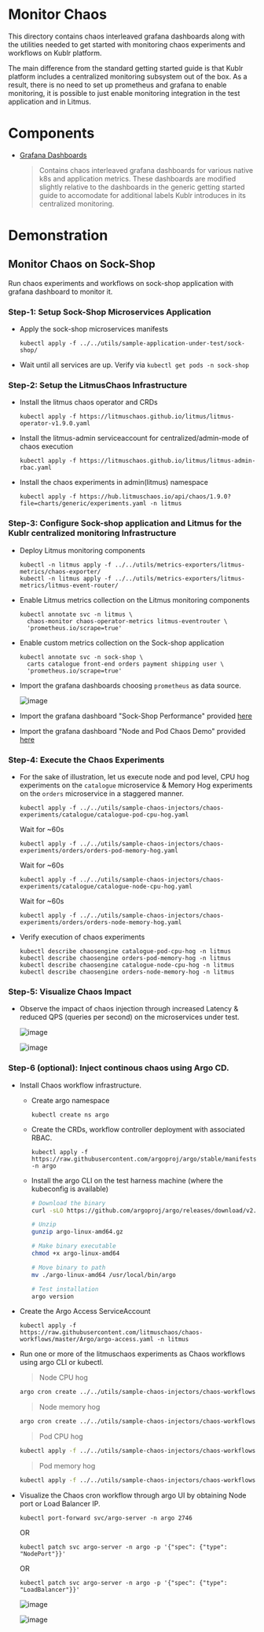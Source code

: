 # Monitor Chaos

This directory contains chaos interleaved grafana dashboards along with the utilities needed to get started with monitoring chaos experiments and workflows on Kublr platform.

The main difference from the standard getting started guide is that Kublr platform includes a centralized monitoring subsystem out of the box. As a result, there is no
need to set up prometheus and grafana to enable monitoring, it is possible to just enable monitoring integration in the test application and in Litmus.

# Components

-   [Grafana Dashboards](https://github.com/litmuschaos/litmus/blob/master/monitoring/platforms/kublr/grafana-dashboards)

    > Contains chaos interleaved grafana dashboards for various native k8s and application metrics. These dashboards are
    > modified slightly relative to the dashboards in the generic getting started guide to accomodate for additional labels
    > Kublr introduces in its centralized monitoring.

# Demonstration

## Monitor Chaos on Sock-Shop

Run chaos experiments and workflows on sock-shop application with grafana dashboard to monitor it.

### Step-1: Setup Sock-Shop Microservices Application

-   Apply the sock-shop microservices manifests

    ```
    kubectl apply -f ../../utils/sample-application-under-test/sock-shop/
    ```

-   Wait until all services are up. Verify via `kubectl get pods -n sock-shop`

### Step-2: Setup the LitmusChaos Infrastructure

-   Install the litmus chaos operator and CRDs

    ```
    kubectl apply -f https://litmuschaos.github.io/litmus/litmus-operator-v1.9.0.yaml
    ```

-   Install the litmus-admin serviceaccount for centralized/admin-mode of chaos execution

    ```
    kubectl apply -f https://litmuschaos.github.io/litmus/litmus-admin-rbac.yaml
    ```

-   Install the chaos experiments in admin(litmus) namespace

    ```
    kubectl apply -f https://hub.litmuschaos.io/api/chaos/1.9.0?file=charts/generic/experiments.yaml -n litmus
    ```

### Step-3: Configure Sock-shop application and Litmus for the Kublr centralized monitoring Infrastructure

-   Deploy Litmus monitoring components

    ```
    kubectl -n litmus apply -f ../../utils/metrics-exporters/litmus-metrics/chaos-exporter/
    kubectl -n litmus apply -f ../../utils/metrics-exporters/litmus-metrics/litmus-event-router/
    ```

-   Enable Litmus metrics collection on the Litmus monitoring components

    ```
    kubectl annotate svc -n litmus \
      chaos-monitor chaos-operator-metrics litmus-eventrouter \
      'prometheus.io/scrape=true'
    ```

-   Enable custom metrics collection on the Sock-shop application

    ```
    kubectl annotate svc -n sock-shop \
      carts catalogue front-end orders payment shipping user \
      'prometheus.io/scrape=true'
    ```

-   Import the grafana dashboards choosing `prometheus` as data source.

    ![image](https://github.com/litmuschaos/litmus/blob/master/monitoring/screenshots/import-dashboard.png?raw=true)

- Import the grafana dashboard "Sock-Shop Performance" provided [here](https://raw.githubusercontent.com/litmuschaos/litmus/master/monitoring/platforms/kublr/grafana-dashboards/sock-shop/Sock-Shop-Performance-Under-Chaos.json)

- Import the grafana dashboard "Node and Pod Chaos Demo" provided [here](https://raw.githubusercontent.com/litmuschaos/litmus/master/monitoring/platforms/kublr/grafana-dashboards/kubernetes/Node-and-pod-metrics-dashboard-kublr.json)

### Step-4: Execute the Chaos Experiments

-   For the sake of illustration, let us execute node and pod level, CPU hog experiments on the `catalogue` microservice & Memory Hog
    experiments on the `orders` microservice in a staggered manner.

    ```
    kubectl apply -f ../../utils/sample-chaos-injectors/chaos-experiments/catalogue/catalogue-pod-cpu-hog.yaml
    ```

    Wait for ~60s

    ```
    kubectl apply -f ../../utils/sample-chaos-injectors/chaos-experiments/orders/orders-pod-memory-hog.yaml
    ```

    Wait for ~60s

    ```
    kubectl apply -f ../../utils/sample-chaos-injectors/chaos-experiments/catalogue/catalogue-node-cpu-hog.yaml
    ```

    Wait for ~60s

    ```
    kubectl apply -f ../../utils/sample-chaos-injectors/chaos-experiments/orders/orders-node-memory-hog.yaml
    ```

-   Verify execution of chaos experiments

    ```
    kubectl describe chaosengine catalogue-pod-cpu-hog -n litmus
    kubectl describe chaosengine orders-pod-memory-hog -n litmus
    kubectl describe chaosengine catalogue-node-cpu-hog -n litmus
    kubectl describe chaosengine orders-node-memory-hog -n litmus
    ```

### Step-5: Visualize Chaos Impact

-   Observe the impact of chaos injection through increased Latency & reduced QPS (queries per second) on the microservices
    under test.

    ![image](https://github.com/litmuschaos/litmus/blob/master/monitoring/screenshots/Sock-Shop-Dashboard.png?raw=true)

    ![image](https://github.com/litmuschaos/litmus/blob/master/monitoring/screenshots/Node-and-Pod-metrics-Dashboard.png?raw=true)

### Step-6 (optional): Inject continous chaos using Argo CD.

-   Install Chaos workflow infrastructure.

    -   Create argo namespace

        ```
        kubectl create ns argo
        ```

    -   Create the CRDs, workflow controller deployment with associated RBAC.

        ```
        kubectl apply -f https://raw.githubusercontent.com/argoproj/argo/stable/manifests/install.yaml -n argo
        ```

    -   Install the argo CLI on the test harness machine (where the kubeconfig is available)

        ```bash
        # Download the binary
        curl -sLO https://github.com/argoproj/argo/releases/download/v2.11.0/argo-linux-amd64.gz

        # Unzip
        gunzip argo-linux-amd64.gz

        # Make binary executable
        chmod +x argo-linux-amd64

        # Move binary to path
        mv ./argo-linux-amd64 /usr/local/bin/argo

        # Test installation
        argo version
        ```

-   Create the Argo Access ServiceAccount

    ```
    kubectl apply -f https://raw.githubusercontent.com/litmuschaos/chaos-workflows/master/Argo/argo-access.yaml -n litmus
    ```

-   Run one or more of the litmuschaos experiments as Chaos workflows using argo CLI or kubectl.

    > Node CPU hog
    ```bash
    argo cron create ../../utils/sample-chaos-injectors/chaos-workflows-with-argo-CD/catalogue/catalogue-node-cpu-hog-workflow.yaml -n litmus
    ```

    > Node memory hog
    ```bash
    argo cron create ../../utils/sample-chaos-injectors/chaos-workflows-with-argo-CD/orders/orders-node-memory-hog-workflow.yaml -n litmus
    ```

    > Pod CPU hog

    ```bash
    kubectl apply -f ../../utils/sample-chaos-injectors/chaos-workflows-with-argo-CD/catalogue/catalogue-pod-cpu-hog-workflow.yaml -n litmus
    ```

    > Pod memory hog
    ```bash
    kubectl apply -f ../../utils/sample-chaos-injectors/chaos-workflows-with-argo-CD/orders/orders-pod-memory-hog-workflow.yaml -n litmus
    ```

-   Visualize the Chaos cron workflow through argo UI by obtaining Node port or Load Balancer IP.

    ```
    kubectl port-forward svc/argo-server -n argo 2746
    ```

    OR

    ```
    kubectl patch svc argo-server -n argo -p '{"spec": {"type": "NodePort"}}'
    ```

    OR

    ```
    kubectl patch svc argo-server -n argo -p '{"spec": {"type": "LoadBalancer"}}'
    ```

    ![image](https://github.com/litmuschaos/litmus/blob/master/monitoring/screenshots/chaos-workflow-representation.png?raw=true)

    ![image](https://github.com/litmuschaos/litmus/blob/master/monitoring/screenshots/chaos-cron-workflows.png?raw=true)
